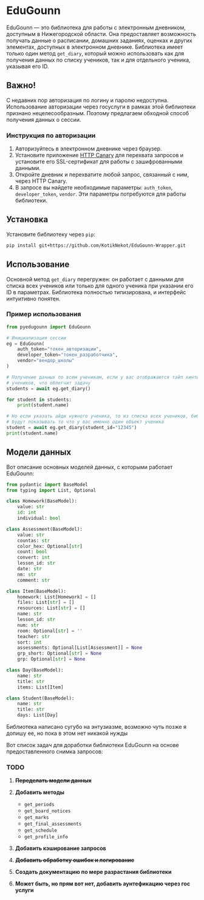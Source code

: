 # EduGounn

EduGounn — это библиотека для работы с электронным дневником, доступным в Нижегородской области. Она предоставляет возможность получать данные о расписании, домашних заданиях, оценках и других элементах, доступных в электронном дневнике. Библиотека имеет только один метод `get_diary`, который можно использовать как для получения данных по списку учеников, так и для отдельного ученика, указывая его ID.

## Важно!
С недавних пор авторизация по логину и паролю недоступна. Использование авторизации через госуслуги в рамках этой библиотеки признано нецелесообразным. Поэтому предлагаем обходной способ получения данных о сессии.

### Инструкция по авторизации
1. Авторизуйтесь в электронном дневнике через браузер.
2. Установите приложение [HTTP Canary](https://www.httpcanary.com/) для перехвата запросов и установите его SSL-сертификат для работы с зашифрованными данными.
3. Откройте дневник и перехватите любой запрос, связанный с ним, через HTTP Canary.
4. В запросе вы найдете необходимые параметры: `auth_token`, `developer_token`, `vendor`. Эти параметры потребуются для работы библиотеки.

## Установка

Установите библиотеку через `pip`:

```bash
pip install git+https://github.com/KotikNekot/EduGounn-Wrapper.git
```

## Использование

Основной метод `get_diary` перегружен: он работает с данными для списка всех учеников или только для одного ученика при указании его ID в параметрах. Библиотека полностью типизирована, и интерфейс интуитивно понятен.

### Пример использования

```python
from pyedugounn import EduGounn

# Инициализация сессии
eg = EduGounn(
    auth_token="токен_авторизации",
    developer_token="токен_разработчика",
    vendor="вендор_школы"
)

# Получение данных по всем ученикам, если у вас отображаются тайп хинты, то из-за перегрузки будет возвращаться список 
# учеников, что облегчит задачу
students = await eg.get_diary()

for student in students:
    print(student.name)

# Но если указать айди нужного ученика, то из списка всех учеников, библиотека найдет айди указанного, и тайпхинты 
# будут показывать то что у вас именно один объект ученика 
student = await eg.get_diary(student_id="12345")
print(student.name)


```

## Модели данных

Вот описание основных моделей данных, с которыми работает EduGounn:

```python
from pydantic import BaseModel
from typing import List, Optional

class Homework(BaseModel):
    value: str
    id: int
    individual: bool

class Assessment(BaseModel):
    value: str
    countas: str
    color_hex: Optional[str]
    count: bool
    convert: int
    lesson_id: str
    date: str
    nm: str
    comment: str

class Item(BaseModel):
    homework: List[Homework] = []
    files: List[str] = []
    resources: List[str] = []
    name: str
    lesson_id: str
    num: str
    room: Optional[str] = ''
    teacher: str
    sort: int
    assessments: Optional[List[Assessment]] = None
    grp_short: Optional[str] = None
    grp: Optional[str] = None

class Day(BaseModel):
    name: str
    title: str
    items: List[Item]

class Student(BaseModel):
    name: str
    title: str
    days: List[Day]
```


Библиотека написано сугубо на энтузиазме, возможно чуть позже я допишу ее, но пока в этом нет никакой нужды

Вот список задач для доработки библиотеки EduGounn на основе предоставленного снимка запросов:

### TODO

1. ~~**Переделать модели данных**~~
   
2. **Добавить методы**
     - `get_periods`
     - `get_board_notices`
     - `get_marks`
     - `get_final_assessments`
     - `get_schedule`
     - `get_profile_info`
   
3. **Добавить кэширование запросов**
4. ~~**Добавить обработку ошибок и логирование**~~
5. **Создать документацию по мере разрастания библиотеки**
6. **Может быть, но прям вот нет, добавить аунтефикацию через гос услуги**